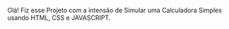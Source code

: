 Olá! Fiz esse Projeto com a intensão de Simular uma Calculadora Simples usando HTML, CSS e JAVASCRIPT.